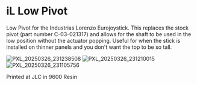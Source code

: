 # iL Low Pivot
Low Pivot for the Industrias Lorenzo Eurojoystick.
This replaces the stock pivot (part number C-03-021317) and allows for the shaft to be used in the low position without the actuator popping. 
Useful for when the stick is installed on thinner panels and you don't want the top to be so tall.

![PXL_20250326_231238508](https://github.com/user-attachments/assets/635d49f0-ac09-441e-83d1-66f9515bd200)
![PXL_20250326_231210015](https://github.com/user-attachments/assets/12b0a53f-ddaa-42dd-a235-807a2afa8fbe)
![PXL_20250326_231105756](https://github.com/user-attachments/assets/c1856d2a-afb1-4da7-ab11-826613d9500c)


Printed at JLC in 9600 Resin
